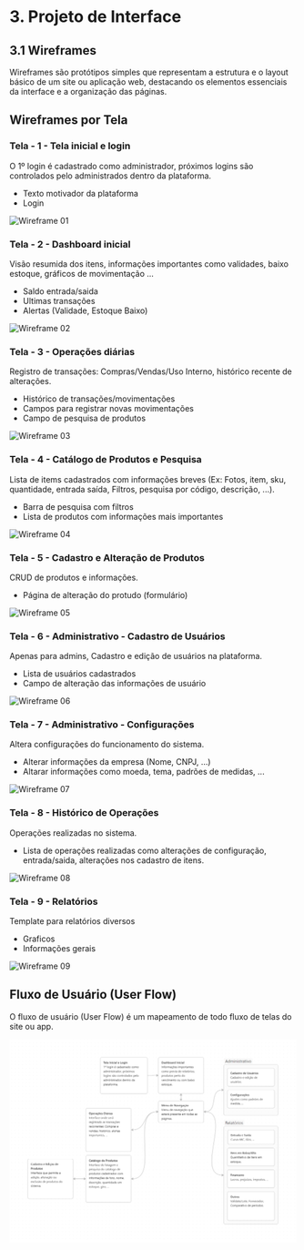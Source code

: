 
# 3. Projeto de Interface

## 3.1 Wireframes

Wireframes são protótipos simples que representam a estrutura e o layout básico de um site ou aplicação web, destacando os elementos essenciais da interface e a organização das páginas.

## Wireframes por Tela

### Tela - 1 - Tela inicial e login

O 1º login é cadastrado como administrador, próximos logins são controlados pelo administrados dentro da plataforma.

- Texto motivador da plataforma
- Login

![Wireframe 01](images/wireframes/wf01.png)

### Tela - 2 - Dashboard inicial

Visão resumida dos itens, informações importantes como validades, baixo estoque, gráficos de movimentação ...

- Saldo entrada/saida
- Ultimas transações
- Alertas (Validade, Estoque Baixo)

![Wireframe 02](images/wireframes/wf02.png)

### Tela - 3 - Operações diárias

Registro de transações: Compras/Vendas/Uso Interno, histórico recente de alterações.

- Histórico de transações/movimentações
- Campos para registrar novas movimentações
- Campo de pesquisa de produtos

![Wireframe 03](images/wireframes/wf03.png)

### Tela - 4 - Catálogo de Produtos e Pesquisa

Lista de items cadastrados com informações breves (Ex: Fotos, item, sku, quantidade, entrada saída, Filtros, pesquisa por código, descrição, ...).

- Barra de pesquisa com filtros
- Lista de produtos com informações mais importantes

![Wireframe 04](images/wireframes/wf04.png)

### Tela - 5 - Cadastro e Alteração de Produtos

CRUD de produtos e informações.

- Página de alteração do protudo (formulário)

![Wireframe 05](images/wireframes/wf05.png)

### Tela - 6 - Administrativo - Cadastro de Usuários

Apenas para admins, Cadastro e edição de usuários na plataforma.

- Lista de usuários cadastrados
- Campo de alteração das informações de usuário

![Wireframe 06](images/wireframes/wf06.png)

### Tela - 7 - Administrativo - Configurações

Altera configurações do funcionamento do sistema.

- Alterar informações da empresa (Nome, CNPJ, ...)
- Altarar informações como moeda, tema, padrões de medidas, ...

![Wireframe 07](images/wireframes/wf07.png)

### Tela - 8 - Histórico de Operações

Operações realizadas no sistema.

- Lista de operações realizadas como alterações de configuração, entrada/saida, alterações nos cadastro de itens.

![Wireframe 08](images/wireframes/wf08.png)

### Tela - 9 - Relatórios

Template para relatórios diversos

- Graficos
- Informações gerais

![Wireframe 09](images/wireframes/wf09.png)

## Fluxo de Usuário (User Flow)

O fluxo de usuário (User Flow) é um mapeamento de todo fluxo de telas do site ou app.

![Exemplo de Fluxo](images/userflow.png)
